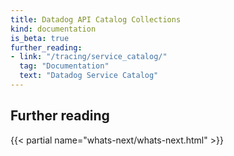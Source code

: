```yaml
---
title: Datadog API Catalog Collections
kind: documentation
is_beta: true
further_reading:
- link: "/tracing/service_catalog/"
  tag: "Documentation"
  text: "Datadog Service Catalog"
---
```


## Further reading

{{< partial name="whats-next/whats-next.html" >}}

